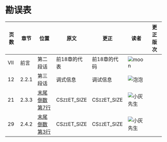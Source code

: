 # 勘误表

页数		| 章节		| 位置				| 原文							| 更正									| 读者							| 更正版次
------- | --------- | ----------------- | ----------------------------- | ------------------------------------- | ----------------------------- | ---------
VII		| 前言		| 第二段话			| 前18章的代表					| 前18章的代码							| ![moon][moon]					| 
12		| 2.2.1		| 第三段话			| 调式信息						| 调试信息								| ![泡泡][泡泡]					| 
21		| 2.3.3		|[末尾倒数第7行][p21]	| CS`ZI`ET_SIZE					| CS`IZ`ET_SIZE							| ![小灰先生][小灰先生]			| 
29		| 2.4.2		|[末尾倒数第3行][p29]	| CS`ZI`ET_SIZE					| CS`IZ`ET_SIZE							| ![小灰先生][小灰先生]			| 

[moon]: https://github.com/zxh0/luago-book/blob/master/readers/moon.png?raw=true "moon"
[泡泡]: https://github.com/zxh0/luago-book/blob/master/readers/paopao.jpeg?raw=true "泡泡"
[小灰先生]: https://github.com/zxh0/luago-book/blob/master/readers/小灰先生.jpeg?raw=true "小灰先生"

[p21]: https://github.com/zxh0/luago-book/blob/master/code/go/ch02/src/luago/binchunk/binary_chunk.go#L9
[p29]: https://github.com/zxh0/luago-book/blob/master/code/go/ch02/src/luago/binchunk/reader.go#L70
